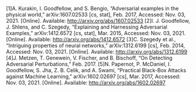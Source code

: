 
[1]A. Kurakin, I. Goodfellow, and S. Bengio, “Adversarial examples in the physical world,” arXiv:1607.02533 [cs, stat], Feb. 2017, Accessed: Nov. 03, 2021. [Online]. Available: http://arxiv.org/abs/1607.02533
[2]I. J. Goodfellow, J. Shlens, and C. Szegedy, “Explaining and Harnessing Adversarial Examples,” arXiv:1412.6572 [cs, stat], Mar. 2015, Accessed: Nov. 03, 2021. [Online]. Available: http://arxiv.org/abs/1412.6572
[3]C. Szegedy et al., “Intriguing properties of neural networks,” arXiv:1312.6199 [cs], Feb. 2014, Accessed: Nov. 03, 2021. [Online]. Available: http://arxiv.org/abs/1312.6199
[4]J. Metzen, T. Genewein, V. Fischer, and B. Bischoff, “On Detecting Adversarial Perturbations,” Feb. 2017.
[5]N. Papernot, P. McDaniel, I. Goodfellow, S. Jha, Z. B. Celik, and A. Swami, “Practical Black-Box Attacks against Machine Learning,” arXiv:1602.02697 [cs], Mar. 2017, Accessed: Nov. 03, 2021. [Online]. Available: http://arxiv.org/abs/1602.02697
